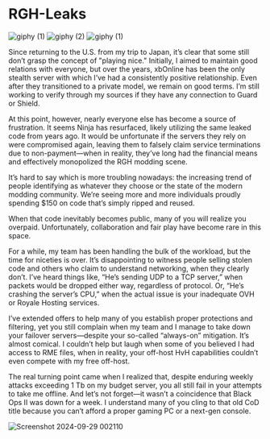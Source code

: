 # RGH-Leaks
![giphy (1)](https://github.com/user-attachments/assets/fa865440-974c-445d-ad45-3470d7e1be94) ![giphy (2)](https://github.com/user-attachments/assets/67c9c61e-901f-4c85-ba1c-d496409ec275) ![giphy (1)](https://github.com/user-attachments/assets/63cae7c7-64a2-4b6a-8063-fb68d34ba21c)



Since returning to the U.S. from my trip to Japan, it’s clear that some still don’t grasp the concept of "playing nice." Initially, I aimed to maintain good relations with everyone, but over the years, xbOnline has been the only stealth server with which I’ve had a consistently positive relationship. Even after they transitioned to a private model, we remain on good terms. I’m still working to verify through my sources if they have any connection to Guard or Shield.

At this point, however, nearly everyone else has become a source of frustration. It seems Ninja has resurfaced, likely utilizing the same leaked code from years ago. It would be unfortunate if the servers they rely on were compromised again, leaving them to falsely claim service terminations due to non-payment—when in reality, they’ve long had the financial means and effectively monopolized the RGH modding scene.

It’s hard to say which is more troubling nowadays: the increasing trend of people identifying as whatever they choose or the state of the modern modding community. We’re seeing more and more individuals proudly spending $150 on code that’s simply ripped and reused.

When that code inevitably becomes public, many of you will realize you overpaid. Unfortunately, collaboration and fair play have become rare in this space.

For a while, my team has been handling the bulk of the workload, but the time for niceties is over. It’s disappointing to witness people selling stolen code and others who claim to understand networking, when they clearly don’t. I’ve heard things like, “He’s sending UDP to a TCP server,” when packets would be dropped either way, regardless of protocol. Or, “He’s crashing the server’s CPU,” when the actual issue is your inadequate OVH or Royale Hosting services.

I’ve extended offers to help many of you establish proper protections and filtering, yet you still complain when my team and I manage to take down your failover servers—despite your so-called “always-on” mitigation. It’s almost comical. I couldn’t help but laugh when some of you believed I had access to RME files, when in reality, your off-host HvH capabilities couldn’t even compete with my free off-host.

The real turning point came when I realized that, despite enduring weekly attacks exceeding 1 Tb on my budget server, you all still fail in your attempts to take me offline. And let’s not forget—it wasn’t a coincidence that Black Ops II was down for a week. I understand many of you cling to that old CoD title because you can’t afford a proper gaming PC or a next-gen console.















![Screenshot 2024-09-29 002110](https://github.com/user-attachments/assets/fda00f33-38f6-4843-87ba-78d342dc9aa6)
